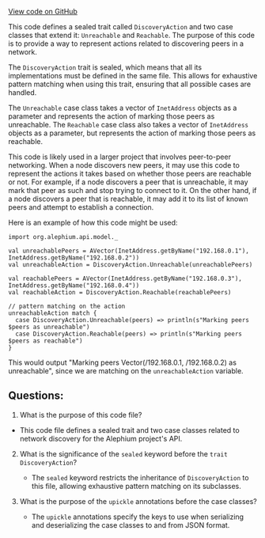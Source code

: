 [View code on GitHub](https://github.com/alephium/alephium/api/src/main/scala/org/alephium/api/model/DiscoveryAction.scala)

This code defines a sealed trait called `DiscoveryAction` and two case classes that extend it: `Unreachable` and `Reachable`. The purpose of this code is to provide a way to represent actions related to discovering peers in a network. 

The `DiscoveryAction` trait is sealed, which means that all its implementations must be defined in the same file. This allows for exhaustive pattern matching when using this trait, ensuring that all possible cases are handled. 

The `Unreachable` case class takes a vector of `InetAddress` objects as a parameter and represents the action of marking those peers as unreachable. The `Reachable` case class also takes a vector of `InetAddress` objects as a parameter, but represents the action of marking those peers as reachable. 

This code is likely used in a larger project that involves peer-to-peer networking. When a node discovers new peers, it may use this code to represent the actions it takes based on whether those peers are reachable or not. For example, if a node discovers a peer that is unreachable, it may mark that peer as such and stop trying to connect to it. On the other hand, if a node discovers a peer that is reachable, it may add it to its list of known peers and attempt to establish a connection. 

Here is an example of how this code might be used:

```
import org.alephium.api.model._

val unreachablePeers = AVector(InetAddress.getByName("192.168.0.1"), InetAddress.getByName("192.168.0.2"))
val unreachableAction = DiscoveryAction.Unreachable(unreachablePeers)

val reachablePeers = AVector(InetAddress.getByName("192.168.0.3"), InetAddress.getByName("192.168.0.4"))
val reachableAction = DiscoveryAction.Reachable(reachablePeers)

// pattern matching on the action
unreachableAction match {
  case DiscoveryAction.Unreachable(peers) => println(s"Marking peers $peers as unreachable")
  case DiscoveryAction.Reachable(peers) => println(s"Marking peers $peers as reachable")
}
``` 

This would output "Marking peers Vector(/192.168.0.1, /192.168.0.2) as unreachable", since we are matching on the `unreachableAction` variable.
## Questions: 
 1. What is the purpose of this code file?
   - This code file defines a sealed trait and two case classes related to network discovery for the Alephium project's API.

2. What is the significance of the `sealed` keyword before the `trait DiscoveryAction`?
   - The `sealed` keyword restricts the inheritance of `DiscoveryAction` to this file, allowing exhaustive pattern matching on its subclasses.

3. What is the purpose of the `upickle` annotations before the case classes?
   - The `upickle` annotations specify the keys to use when serializing and deserializing the case classes to and from JSON format.